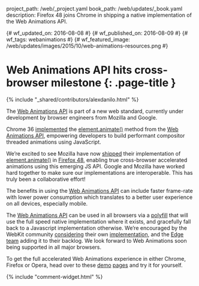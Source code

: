 project_path: /web/_project.yaml
book_path: /web/updates/_book.yaml
description: Firefox 48 joins Chrome in shipping a native implementation of the Web Animations API.

{# wf_updated_on: 2016-08-08 #}
{# wf_published_on: 2016-08-09 #}
{# wf_tags: webanimations #}
{# wf_featured_image: /web/updates/images/2015/10/web-animations-resources.png #}

# Web Animations API hits cross-browser milestone {: .page-title }

{% include "_shared/contributors/alexdanilo.html" %}



The [Web Animations API](http://w3c.github.io/web-animations/) is part of a new web standard, currently under development by browser engineers from Mozilla and Google.

Chrome 36 [implemented](https://developers.google.com/web/updates/2014/05/Web-Animations-element.animate-is-now-in-Chrome-36) the [element.animate()](http://w3c.github.io/web-animations/#the-animatable-interface) method from the [Web Animations API](http://w3c.github.io/web-animations/), empowering developers to build performant compositor threaded animations using JavaScript.

We’re excited to see Mozilla have now [shipped](https://hacks.mozilla.org/2016/08/animating-like-you-just-dont-care-with-element-animate/) their implementation of [element.animate()](http://w3c.github.io/web-animations/#the-animatable-interface) in [Firefox 48](https://developer.mozilla.org/en-US/Firefox/Releases/48), enabling true cross-browser accelerated animations using this emerging JS API. Google and Mozilla have worked hard together to make sure our implementations are interoperable. This has truly been a collaborative effort!

The benefits in using the [Web Animations API](http://w3c.github.io/web-animations/) can include faster frame-rate with lower power consumption which translates to a better user experience on all devices, especially mobile.

The [Web Animations API](http://w3c.github.io/web-animations/) can be used in all browsers via a [polyfill](https://github.com/web-animations/web-animations-js/) that will use the full speed native implementation where it exists, and gracefully fall back to a Javascript implementation otherwise. We’re encouraged by the WebKit community [considering](https://webkit.org/status/#specification-web-animations) their own [implementation](https://lists.webkit.org/pipermail/webkit-dev/2015-November/027771.html), and the [Edge team](https://wpdev.uservoice.com/forums/257854-microsoft-edge-developer/suggestions/6263650-web-animations-javascript-api) adding it to their backlog. We look forward to Web Animations soon being supported in all major browsers.

To get the full accelerated Web Animations experience in either Chrome, Firefox or Opera, head over to these [demo](http://web-animations.github.io/web-animations-demos/) [pages](https://mozdevs.github.io/Animation-examples/) and try it for yourself.



{% include "comment-widget.html" %}
